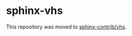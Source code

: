 # sphinx-vhs

This repository was moved to [sphinx-contrib/vhs](https://github.com/sphinx-contrib/vhs).
